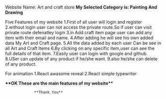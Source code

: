 Website Name: Art and craft store
**My Selected Category is: Painting And Drawing**

Five Features of my website
1.First of all user will login and register
2.without login user can not access the private route.So if user can visit private route defenatley login
3.in Add craft item page user can add any item with their email and name.
4.After adding he will see his own added data My Art and Craft page.
5.All the data added by each user Can be see in all Art and Craft Items
6.By clicking on any specific item,user can see the full details of that item.
7.Easily user can login with google and github.
8.USer can update of any product if he/she want.
9.also he/she can delete of any product.

For animation
1.React awasome reveal
2.React simple typewriter

**\*\***OK These are the main features of my website**\*\***

                 **Thank You**
